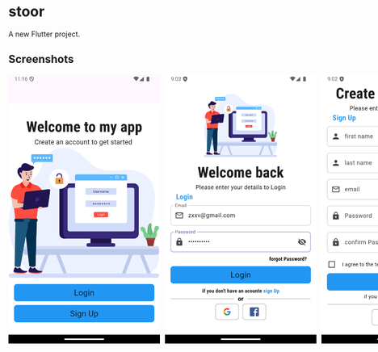 # stoor

A new Flutter project.

## Screenshots
<div style="display: flex; gap: 10px;">
  <img src="screenshot/Screenshot_1731536218.png" alt="App Screenshot" width="300"/>
  <img src="screenshot/Screenshot_1731614627.png" alt="App Screenshot" width="300"/>
  <img src="screenshot/Screenshot_1731614542.png" alt="App Screenshot" width="300"/>
  <img src="screenshot/Screenshot_1731617399.png" alt="App Screenshot" width="300"/>
</div>

